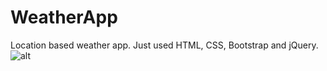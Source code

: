 # WeatherApp
Location based weather app. Just used HTML, CSS, Bootstrap and jQuery.
![alt](https://github.com/boranyldrm/boranyildirim.com/blob/master/images/Weather.png?raw=true)
